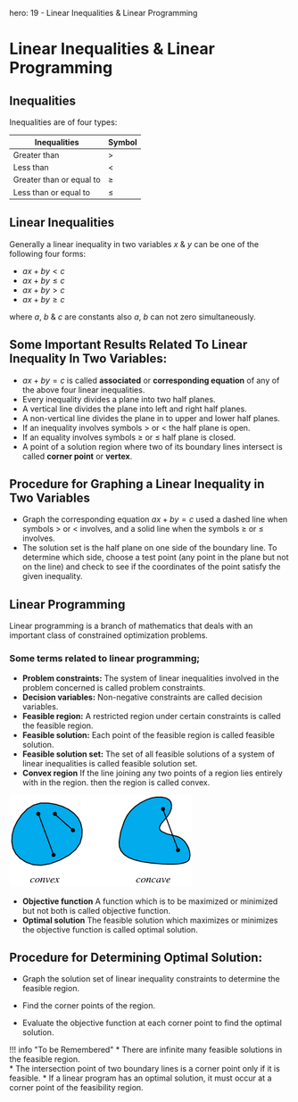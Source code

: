 hero: 19 - Linear Inequalities & Linear Programming

# Linear Inequalities & Linear Programming

## Inequalities
Inequalities are of four types:

| Inequalities | Symbol |
|--------------|--------|
| Greater than | $>$    |
| Less than    | $<$    |
| Greater than or equal to | $\ge$ |
| Less than or equal to    | $\le$ |

## Linear Inequalities
Generally a linear inequality in two variables $x$ & $y$ can be one of the following four forms:

* $ax + by < c$
* $ax+ by \le c$
* $ax + by > c$
* $ax + by \ge c$

where $a$, $b$ & $c$ are constants also $a$, $b$ can not zero simultaneously.

## Some Important Results Related To Linear Inequality In Two Variables:
* $ax + by = c$ is called **associated** or **corresponding equation** of any of the above four linear inequalities.
* Every inequality divides a plane into two half planes.
* A vertical line divides the plane into left and right half planes.
* A non-vertical line divides the plane in to upper and lower half planes.
* If an inequality involves symbols $>$ or $<$ the half plane is open.
* If an equality involves symbols $\ge$ or $\le$ half plane is closed.
* A point of a solution region where two of its boundary lines intersect is called **corner point** or **vertex**.


## Procedure for Graphing a Linear Inequality in Two Variables
* Graph the corresponding equation $ax + by = c$ used a dashed line when symbols $>$ or $<$ involves, and a solid line when the symbols $\ge$ or $\le$ involves.
* The solution set is the half plane on one side of the boundary line. To determine which side, choose a test point (any point in the plane but not on the line) and check to see if the coordinates of the point satisfy the given inequality.

## Linear Programming
Linear programming is a branch of mathematics that deals with an important class of constrained optimization problems.

### Some terms related to linear programming;
* **Problem constraints:** The system of linear inequalities involved in the problem concerned is called problem constraints.
* **Decision variables:** Non-negative constraints are called decision variables.
* **Feasible region:** A restricted region under certain constraints is called the feasible region.
* **Feasible solution:** Each point of the feasible region is called feasible solution.
* **Feasible solution set:** The set of all feasible solutions of a system of linear inequalities is called feasible solution set.
* **Convex region** If the line joining any two points of a region lies entirely with in the region. then the region is called convex.

![convex, Non-convex Region image](../img/12345.gif)

* **Objective function** A function which is to be maximized or minimized but not both is called objective function.
* **Optimal solution** The feasible solution which maximizes or minimizes the objective function is called optimal solution.

## Procedure for Determining Optimal Solution:
* Graph the solution set of linear inequality constraints to determine the feasible region.
* Find the corner points of the region.

* Evaluate the objective function at each corner point to find the optimal solution.

!!! info "To be Remembered"
    * There are infinite many feasible solutions in the feasible region.  
    * The intersection point of two boundary lines is a corner point only if it is feasible.
    * If a linear program has an optimal solution, it must occur at a corner point of the feasibility region.
